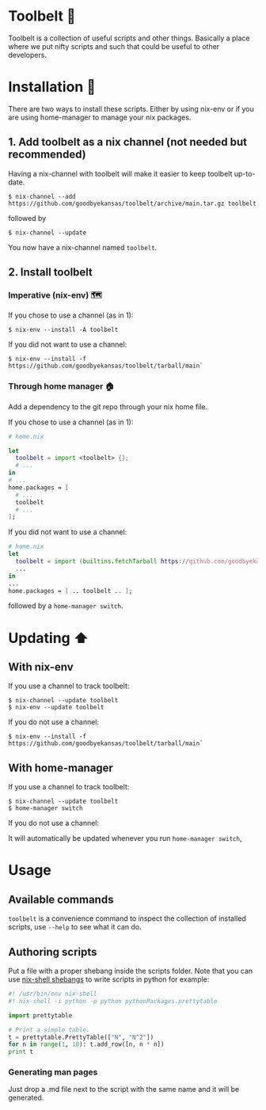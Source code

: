 # Toolbelt 🧰
Toolbelt is a collection of useful scripts and other things. Basically a place where we put nifty
scripts and such that could be useful to other developers.

# Installation 💾
There are two ways to install these scripts. Either by using nix-env or if you are using
home-manager to manage your nix packages.

## 1. Add toolbelt as a nix channel (not needed but recommended)

Having a nix-channel with toolbelt will make it easier to keep toolbelt up-to-date.

```
$ nix-channel --add https://github.com/goodbyekansas/toolbelt/archive/main.tar.gz toolbelt
```

followed by

```
$ nix-channel --update
```

You now have a nix-channel named `toolbelt`.

## 2. Install toolbelt

### Imperative (nix-env) 🗺️
    
If you chose to use a channel (as in 1):

```
$ nix-env --install -A toolbelt
```

If you did not want to use a channel:

```
$ nix-env --install -f https://github.com/goodbyekansas/toolbelt/tarball/main`
```

### Through home manager 🏠
    
Add a dependency to the git repo through your nix home file.

If you chose to use a channel (as in 1):

```nix
# home.nix

let
  toolbelt = import <toolbelt> {};
  # ...
in
# ...
home.packages = [
  # ...
  toolbelt
  # ...
];
```

If you did not want to use a channel:

```nix
# home.nix
let
  toolbelt = import (builtins.fetchTarball https://github.com/goodbyekansas/toolbelt/tarball/main) {};
  ...
in
...
home.packages = [ .. toolbelt .. ];
```

followed by a `home-manager switch`.

# Updating ⬆️

## With nix-env

If you use a channel to track toolbelt:

```
$ nix-channel --update toolbelt
$ nix-env --update toolbelt
```

If you do not use a channel:

```
$ nix-env --install -f https://github.com/goodbyekansas/toolbelt/tarball/main`
```

## With home-manager

If you use a channel to track toolbelt:

```
$ nix-channel --update toolbelt
$ home-manager switch
```

If you do not use a channel:

It will automatically be updated whenever you run `home-manager switch`,

# Usage

## Available commands

`toolbelt` is a convenience command to inspect the collection of installed scripts, use `--help` to see what it can do.

## Authoring scripts
Put a file with a proper shebang inside the scripts folder. Note that you can use
[nix-shell shebangs](https://nixos.org/manual/nix/unstable/command-ref/nix-shell.html#use-as-a--interpreter)
to write scripts in python
for example: 
```python
#! /usr/bin/env nix-shell
#! nix-shell -i python -p python pythonPackages.prettytable

import prettytable

# Print a simple table.
t = prettytable.PrettyTable(["N", "N^2"])
for n in range(1, 10): t.add_row([n, n * n])
print t
```

### Generating man pages

Just drop a .md file next to the script with the same name and it will be generated.
